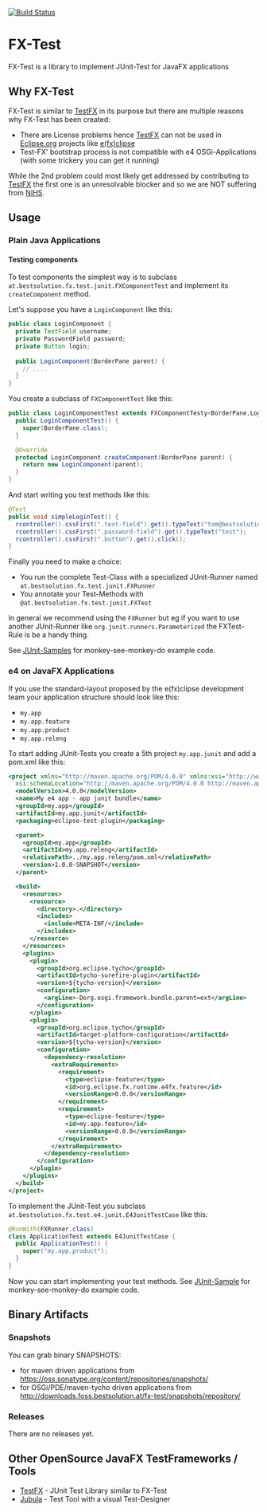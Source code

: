 [![Build Status](https://travis-ci.org/BestSolution-at/FX-Test.svg?branch=master)](https://travis-ci.org/BestSolution-at/FX-Test)

# FX-Test

FX-Test is a library to implement JUnit-Test for JavaFX applications

## Why FX-Test

FX-Test is similar to [TestFX][1] in its purpose but there are multiple reasons why FX-Test has been created:
* There are License problems hence [TestFX][1] can not be used in [Eclipse.org][3] projects like [e(fx)clipse][4]
* Test-FX' bootstrap process is not compatible with e4 OSGi-Applications (with some trickery you can get it running)

While the 2nd problem could most likely get addressed by contributing to [TestFX][1] the first one is an unresolvable
blocker and so we are NOT suffering from [NIHS][5].

## Usage

### Plain Java Applications

#### Testing components

To test components the simplest way is to subclass `at.bestsolution.fx.test.junit.FXComponentTest` and implement its `createComponent` method.

Let's suppose you have a `LoginComponent` like this:
```java
public class LoginComponent {
  private TextField username;
  private PasswordField password;
  private Button login;
  
  public LoginComponent(BorderPane parent) {
    // ....
  }
}
```

You create a subclass of `FXComponentTest` like this:
```java
public class LoginComponentTest extends FXComponentTesty<BorderPane,LoginComponent> {
  public LoginComponentTest() {
    super(BorderPane.class);
  }

  @Override
  protected LoginComponent createComponent(BorderPane parent) {
    return new LoginComponent(parent);
  }
}
```

And start writing you test methods like this:
```java
@Test
public void simpleLoginTest() {
  rcontroller().cssFirst(".text-field").get().typeText("tom@bestsolution.at");
  rcontroller().cssFirst(".password-field").get().typeText("test");
  rcontroller().cssFirst(".button").get().click();
}
```

Finally you need to make a choice:
* You run the complete Test-Class with a specialized JUnit-Runner named `at.bestsolution.fx.test.junit.FXRunner`
* You annotate your Test-Methods with `@at.bestsolution.fx.test.junit.FXTest`

In general we recommend using the `FXRunner` but eg if you want to use another JUnit-Runner like `org.junit.runners.Parameterized` the FXTest-Rule is be a handy thing.

See [JUnit-Samples][6] for monkey-see-monkey-do example code.

### e4 on JavaFX Applications

If you use the standard-layout proposed by the e(fx)clipse development team your application structure should look like this:
* `my.app`
* `my.app.feature`
* `my.app.product`
* `my.app.releng`

To start adding JUnit-Tests you create a 5th project `my.app.junit` and add a pom.xml like this:

```xml
<project xmlns="http://maven.apache.org/POM/4.0.0" xmlns:xsi="http://www.w3.org/2001/XMLSchema-instance"
  xsi:schemaLocation="http://maven.apache.org/POM/4.0.0 http://maven.apache.org/xsd/maven-4.0.0.xsd">
  <modelVersion>4.0.0</modelVersion>
  <name>My e4 app - app junit bundle</name>
  <groupId>my.app</groupId>
  <artifactId>my.app.junit</artifactId>
  <packaging>eclipse-test-plugin</packaging>

  <parent>
    <groupId>my.app</groupId>
    <artifactId>my.app.releng</artifactId>
    <relativePath>../my.app.releng/pom.xml</relativePath>
    <version>1.0.0-SNAPSHOT</version>
  </parent>

  <build>
    <resources>
      <resource>
        <directory>.</directory>
        <includes>
          <include>META-INF/</include>
        </includes>
      </resource>
    </resources>
    <plugins>
      <plugin>
        <groupId>org.eclipse.tycho</groupId>
        <artifactId>tycho-surefire-plugin</artifactId>
        <version>${tycho-version}</version>
        <configuration>
          <argLine>-Dorg.osgi.framework.bundle.parent=ext</argLine>
        </configuration>
      </plugin>
      <plugin>
        <groupId>org.eclipse.tycho</groupId>
        <artifactId>target-platform-configuration</artifactId>
        <version>${tycho-version}</version>
        <configuration>
          <dependency-resolution>
            <extraRequirements>
              <requirement>
                <type>eclipse-feature</type>
                <id>org.eclipse.fx.runtime.e4fx.feature</id>
                <versionRange>0.0.0</versionRange>
              </requirement>
              <requirement>
                <type>eclipse-feature</type>
                <id>my.app.feature</id>
                <versionRange>0.0.0</versionRange>
              </requirement>
            </extraRequirements>
          </dependency-resolution>
        </configuration>
      </plugin>
    </plugins>
  </build>
</project>
```
To implement the JUnit-Test you subclass `at.bestsolution.fx.test.e4.junit.E4JunitTestCase` like this:

```java
@RunWith(FXRunner.class)
class ApplicationTest extends E4JunitTestCase {
  public ApplicationTest() {
    super("my.app.product");
  }
}
```

Now you can start implementing your test methods. See [JUnit-Sample][7] for monkey-see-monkey-do example code.

## Binary Artifacts

### Snapshots 

You can grab binary SNAPSHOTS:
* for maven driven applications from https://oss.sonatype.org/content/repositories/snapshots/
* for OSGi/PDE/maven-tycho driven applications from http://downloads.foss.bestsolution.at/fx-test/snapshots/repository/

### Releases

There are no releases yet.

## Other OpenSource JavaFX TestFrameworks / Tools

* [TestFX][1] - JUnit Test Library similar to FX-Test
* [Jubula][2] - Test Tool with a visual Test-Designer

[1]: https://github.com/TestFX/TestFX
[2]: http://eclipse.org/jubula
[3]: https://www.eclipse.org/
[4]: http://efxclipse.org/
[5]: https://de.wikipedia.org/wiki/Not-invented-here-Syndrom
[6]: https://github.com/BestSolution-at/FX-Test/tree/master/at.bestsolution.fx.test/at.bestsolution.fx.test.junit/src/test/java/at/bestsolution/fx/test/junit
[7]: https://github.com/BestSolution-at/FX-Test/tree/master/e4-test/sample.osgi.app.app.junit
